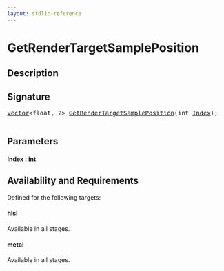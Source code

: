 ```yaml
---
layout: stdlib-reference
---
```


# GetRenderTargetSamplePosition

## Description





## Signature 

<pre>
<a href="../../types/vector/index.html" class="code_type">vector</a>&lt;<span class="code_keyword">float</span>, 2&gt; <a href=".html">GetRenderTargetSamplePosition</a>(<span class="code_keyword">int</span> <a href=".html#decl-Index" class="code_param">Index</a>);

</pre>

## Parameters

####  <a id="decl-Index"></a>Index  : int

## Availability and Requirements

Defined for the following targets:

#### hlsl
Available in all stages.

#### metal
Available in all stages.



